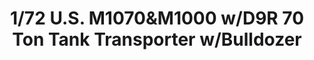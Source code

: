 ---
title: "1/72 U.S.  M1070&M1000 w/D9R 70 Ton Tank Transporter w/Bulldozer"
price: "TBA" 
desc: "Maketa"
img_path: "/assets/img/TAKO5002.jpg"
brand: "N/A"
available: false
special_offer: false
new: false
soon: false
cat: "0010000"
subcat: "0013100"
subsubcat: "0N/A"
sifra: "TAKO5002"
---
